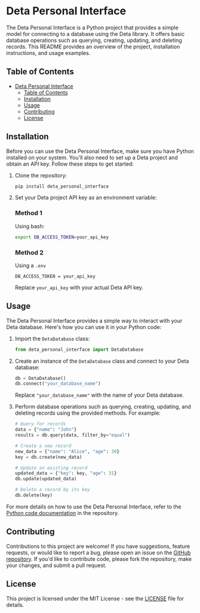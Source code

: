 # Deta Personal Interface

The Deta Personal Interface is a Python project that provides a simple model for connecting to a database using the Deta library. It offers basic database operations such as querying, creating, updating, and deleting records. This README provides an overview of the project, installation instructions, and usage examples.

## Table of Contents

- [Deta Personal Interface](#deta-personal-interface)
  - [Table of Contents](#table-of-contents)
  - [Installation](#installation)
  - [Usage](#usage)
  - [Contributing](#contributing)
  - [License](#license)

## Installation

Before you can use the Deta Personal Interface, make sure you have Python installed on your system. You'll also need to set up a Deta project and obtain an API key. Follow these steps to get started:

1. Clone the repository:

   ```bash
   pip install deta_personal_interface
   ```

2. Set your Deta project API key as an environment variable:

    ### Method 1

    Using bash:
    ```bash
    export DB_ACCESS_TOKEN=your_api_key
    ```

    ### Method 2

    Using a `.env`
    ```env
    DB_ACCESS_TOKEN = your_api_key
    ```

   Replace `your_api_key` with your actual Deta API key.

## Usage

The Deta Personal Interface provides a simple way to interact with your Deta database. Here's how you can use it in your Python code:

1. Import the `DetaDatabase` class:

   ```python
   from deta_personal_interface import DetaDatabase
   ```

2. Create an instance of the `DetaDatabase` class and connect to your Deta database:

   ```python
   db = DetaDatabase()
   db.connect("your_database_name")
   ```

   Replace `"your_database_name"` with the name of your Deta database.

3. Perform database operations such as querying, creating, updating, and deleting records using the provided methods. For example:

   ```python
   # Query for records
   data = {"name": "John"}
   results = db.query(data, filter_by="equal")

   # Create a new record
   new_data = {"name": "Alice", "age": 30}
   key = db.create(new_data)

   # Update an existing record
   updated_data = {"key": key, "age": 31}
   db.update(updated_data)

   # Delete a record by its key
   db.delete(key)
   ```

For more details on how to use the Deta Personal Interface, refer to the [Python code documentation](https://github.com/ricardoleal20/deta_personal_interface/blob/main/deta_personal_interface/__main__.py) in the repository.

## Contributing

Contributions to this project are welcome! If you have suggestions, feature requests, or would like to report a bug, please open an issue on the [GitHub repository](https://github.com/ricardoleal20/deta_personal_interface). If you'd like to contribute code, please fork the repository, make your changes, and submit a pull request.

## License

This project is licensed under the MIT License - see the [LICENSE](https://github.com/ricardoleal20/deta_personal_interface/blob/main/LICENSE) file for details.